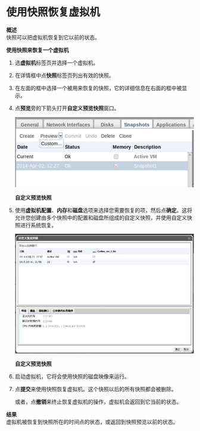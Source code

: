 # 使用快照恢复虚拟机

**概述**<br/>
快照可以把虚拟机恢复到它以前的状态。


**使用快照来恢复一个虚拟机**

1. 选**虚拟机**标签页并选择一个虚拟机。

2. 在详情框中点**快照**标签页列出有效的快照。

3. 在左面的框中选择一个被用来恢复的快照，它的详细信息在右面的框中被显示。

4. 点**预览**旁的下箭头打开**自定义预览快照**窗口。

   ![自定义预览快照](../images/vm_custom_snapshot_tab.png)

   **自定义预览快照**

5. 使用**虚拟机配置**、**内存**和**磁盘**选项来选择您需要恢复的项，然后点**确定**。这将允许您创建由多个快照中的配置和磁盘所组成的自定义快照，并使用自定义快照进行系统恢复。

   ![自定义预览快照](../images/vm_custom_snapshot_window.png)

   **自定义预览快照**

6. 启动虚拟机，它将会使用快照的磁盘映像来运行。

7. 点**提交**来使用快照恢复虚拟机。这个快照以后的所有快照都会被删除。

   或者，点**撤销**来终止恢复虚拟机的操作，虚拟机会返回到它当前的状态。


**结果**<br/>
虚拟机被恢复到快照所在的时间点的状态，或返回到快照预览以前的状态。
